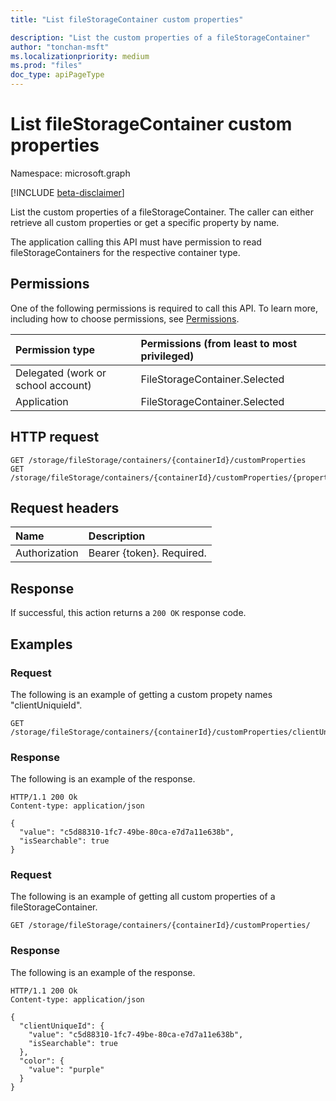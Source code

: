 ```yaml
---
title: "List fileStorageContainer custom properties"

description: "List the custom properties of a fileStorageContainer"
author: "tonchan-msft"
ms.localizationpriority: medium
ms.prod: "files"
doc_type: apiPageType
---
```


# List fileStorageContainer custom properties
Namespace: microsoft.graph

[!INCLUDE [beta-disclaimer](../../includes/beta-disclaimer.md)]

List the custom properties of a fileStorageContainer. The caller can either retrieve all custom properties or get a specific property by name.


The application calling this API must have permission to read fileStorageContainers for the respective container type.

## Permissions
One of the following permissions is required to call this API. To learn more, including how to choose permissions, see [Permissions](/graph/permissions-reference).

|Permission type|Permissions (from least to most privileged)|
|:---|:---|
|Delegated (work or school account)|FileStorageContainer.Selected|
|Application|FileStorageContainer.Selected|

## HTTP request

<!-- {
  "blockType": "ignored"
}
-->
``` http
GET /storage/fileStorage/containers/{containerId}/customProperties
GET /storage/fileStorage/containers/{containerId}/customProperties/{propertyName}
```

## Request headers
|Name|Description|
|:---|:---|
|Authorization|Bearer {token}. Required.|


## Response

If successful, this action returns a `200 OK` response code.

## Examples

### Request
The following is an example of getting a custom propety names "clientUniquieId".
<!-- {
  "blockType": "request",
  "name": "filestoragecontainerthis.list-customproperty"
}
-->
``` http
GET /storage/fileStorage/containers/{containerId}/customProperties/clientUniqueId
```


### Response
The following is an example of the response.
<!-- {
  "blockType": "response",
  "truncated": true
}
-->
``` http
HTTP/1.1 200 Ok
Content-type: application/json

{
  "value": "c5d88310-1fc7-49be-80ca-e7d7a11e638b",
  "isSearchable": true
}

```
### Request
The following is an example of getting all custom properties of a fileStorageContainer.
<!-- {
  "blockType": "request",
  "name": "filestoragecontainerthis.list-customproperty"
}
-->
``` http
GET /storage/fileStorage/containers/{containerId}/customProperties/
```


### Response
The following is an example of the response.
<!-- {
  "blockType": "response",
  "truncated": true
}
-->
``` http
HTTP/1.1 200 Ok
Content-type: application/json

{
  "clientUniqueId": {
    "value": "c5d88310-1fc7-49be-80ca-e7d7a11e638b",
    "isSearchable": true
  },
  "color": {
    "value": "purple"
  }
}
```
